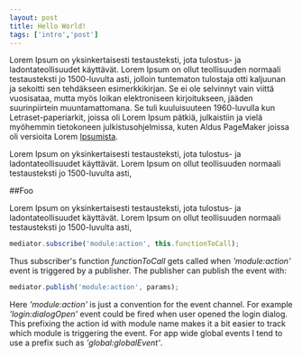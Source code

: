 ```yaml
---
layout: post
title: Hello World!
tags: ['intro','post']
---
```

Lorem Ipsum on yksinkertaisesti testausteksti, jota tulostus- ja ladontateollisuudet käyttävät. Lorem Ipsum on ollut teollisuuden normaali testausteksti jo 1500-luvulta asti, 
jolloin tuntematon tulostaja otti kaljuunan ja sekoitti sen tehdäkseen esimerkkikirjan. Se ei ole selvinnyt vain viittä vuosisataa, mutta myös loikan elektroniseen kirjoitukseen, jääden suurinpiirtein muuntamattomana. Se tuli kuuluisuuteen 1960-luvulla kun Letraset-paperiarkit, joissa oli Lorem Ipsum pätkiä, julkaistiin ja vielä myöhemmin tietokoneen julkistusohjelmissa, kuten Aldus PageMaker joissa oli versioita Lorem [Ipsumista](http://koe.com).

Lorem Ipsum on yksinkertaisesti testausteksti, jota tulostus- ja ladontateollisuudet käyttävät. Lorem Ipsum on ollut teollisuuden normaali testausteksti jo 1500-luvulta asti, 

##Foo

Lorem Ipsum on yksinkertaisesti testausteksti, jota tulostus- ja ladontateollisuudet käyttävät. Lorem Ipsum on ollut teollisuuden normaali testausteksti jo 1500-luvulta asti, 


``` javascript
mediator.subscribe('module:action', this.functionToCall);
```

Thus subscriber's function *functionToCall* gets called when *'module:action'* event is triggered by a publisher. The publisher can publish the event with:

``` javascript
mediator.publish('module:action', params);
```

Here *'module:action'* is just a convention for the event channel. For example *'login:dialogOpen'* event could be fired when user opened the login dialog. This prefixing the action id with module name makes it a bit easier to track which module is triggering the event. For app wide global events I tend to use a prefix such as *'global:globalEvent'*.